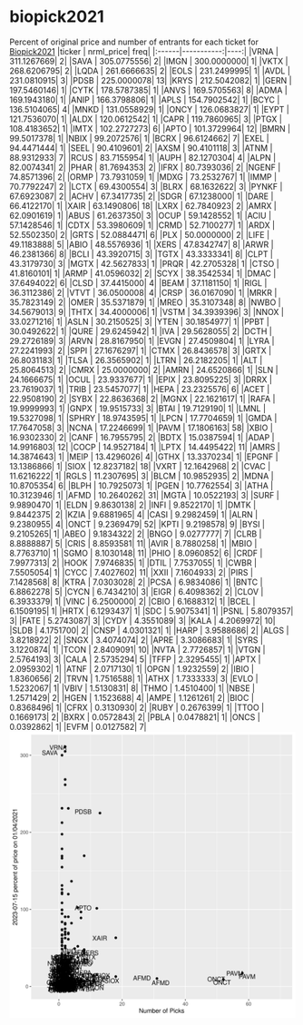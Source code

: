 # biopick2021
Percent of original price and number of entrants for each ticket for [Biopick2021](https://twitter.com/hashtag/Biopick2021)
|ticker |  nrml_price| freq|
|:------|-----------:|----:|
|VRNA   | 311.1267669|    2|
|SAVA   | 305.0775556|    2|
|IMGN   | 300.0000000|    1|
|VKTX   | 268.6206795|    2|
|LQDA   | 261.6666635|    2|
|EOLS   | 231.2499995|    1|
|AVDL   | 231.0810915|    3|
|PDSB   | 225.0000078|   13|
|KRYS   | 212.5042082|    1|
|GERN   | 197.5460146|    1|
|CYTK   | 178.5787385|    1|
|ANVS   | 169.5705563|    8|
|ADMA   | 169.1943180|    1|
|ANIP   | 166.3798806|    1|
|APLS   | 154.7902542|    1|
|BCYC   | 136.5104065|    4|
|MNKD   | 131.0558929|    1|
|ONCY   | 126.0683827|    1|
|EYPT   | 121.7536070|    1|
|ALDX   | 120.0612542|    1|
|CAPR   | 119.7860965|    3|
|PTGX   | 108.4183652|    1|
|IMTX   | 102.2727273|    6|
|APTO   | 101.3729964|   12|
|BMRN   |  99.5017378|    1|
|NBIX   |  99.2072576|    1|
|BCRX   |  96.6124662|    7|
|EXEL   |  94.4471444|    1|
|SEEL   |  90.4109601|    2|
|AXSM   |  90.4101118|    3|
|ATNM   |  88.9312933|    7|
|RCUS   |  83.7155954|    1|
|AUPH   |  82.1270304|    4|
|ALPN   |  82.0074341|    2|
|PHAR   |  81.7694353|    2|
|IFRX   |  80.7393036|    2|
|NGENF  |  74.8571396|    2|
|ORMP   |  73.7931059|    1|
|MDXG   |  73.2532767|    1|
|IMMP   |  70.7792247|    2|
|LCTX   |  69.4300554|    3|
|BLRX   |  68.1632622|    3|
|PYNKF  |  67.6923087|    2|
|ACHV   |  67.3417735|    2|
|SDGR   |  67.1238000|    1|
|DARE   |  66.4122170|    1|
|XAIR   |  63.1490806|   18|
|LXRX   |  62.7840923|    2|
|AMRX   |  62.0901619|    1|
|ABUS   |  61.2637350|    3|
|OCUP   |  59.1428552|    1|
|ACIU   |  57.1428546|    1|
|CDTX   |  53.3980609|    1|
|CRMD   |  52.7100277|    1|
|ARDX   |  52.5502350|    2|
|GRTS   |  52.0884471|    6|
|PLX    |  50.0000000|    2|
|LIFE   |  49.1183888|    5|
|ABIO   |  48.5576936|    1|
|XERS   |  47.8342747|    8|
|ARWR   |  46.2381366|    8|
|BCLI   |  43.3920715|    3|
|TGTX   |  43.3333341|    8|
|CLPT   |  43.3179730|    3|
|MGTX   |  42.5627833|    1|
|PRQR   |  42.2705328|    1|
|CTSO   |  41.8160101|    1|
|ARMP   |  41.0596032|    2|
|SCYX   |  38.3542534|    1|
|DMAC   |  37.6494022|    6|
|CLSD   |  37.4415000|    4|
|BEAM   |  37.1181150|    1|
|RIGL   |  36.3112386|    2|
|VTVT   |  36.0500008|    4|
|CRSP   |  36.0167090|    1|
|MRKR   |  35.7823149|    2|
|OMER   |  35.5371879|    1|
|MREO   |  35.3107348|    8|
|NWBO   |  34.5679013|    9|
|THTX   |  34.4000006|    1|
|VSTM   |  34.3939396|    3|
|NNOX   |  33.0271216|    1|
|ASLN   |  30.2150525|    3|
|YTEN   |  30.1854977|    1|
|PPBT   |  30.0492622|    1|
|QURE   |  29.6245942|    1|
|IVA    |  29.5628055|    2|
|DCTH   |  29.2726189|    3|
|ARVN   |  28.8167950|    1|
|EVGN   |  27.4509804|    1|
|LYRA   |  27.2241993|    2|
|SPPI   |  27.1676297|    1|
|CTMX   |  26.8436578|    3|
|GRTX   |  26.8031183|    1|
|TLSA   |  26.3565902|    1|
|LTRN   |  26.2182205|    1|
|ALT    |  25.8064513|    2|
|CMRX   |  25.0000000|    2|
|AMRN   |  24.6520866|    1|
|SLN    |  24.1666675|    1|
|OCUL   |  23.9337677|    1|
|EPIX   |  23.8095225|    3|
|DRRX   |  23.7619037|    1|
|TRIB   |  23.5457077|    1|
|HEPA   |  23.2325576|    6|
|ACET   |  22.9508190|    2|
|SYBX   |  22.8636368|    2|
|MGNX   |  22.1621617|    1|
|RAFA   |  19.9999993|    1|
|GNPX   |  19.9515733|    3|
|BTAI   |  19.7129190|    1|
|LMNL   |  19.5327098|    1|
|SPHRY  |  18.9743595|    1|
|LPCN   |  17.7704659|    1|
|GMDA   |  17.7647058|    3|
|NCNA   |  17.2246699|    1|
|PAVM   |  17.1806163|   58|
|XBIO   |  16.9302330|    2|
|CANF   |  16.7955795|    2|
|BDTX   |  15.0387594|    1|
|ADAP   |  14.9916803|   12|
|COCP   |  14.9527184|    1|
|LPTX   |  14.4495422|   11|
|AMRS   |  14.3874643|    1|
|MEIP   |  13.4296026|    4|
|GTHX   |  13.3370234|    1|
|EPGNF  |  13.1386866|    1|
|SIOX   |  12.8237182|   18|
|VXRT   |  12.1642968|    2|
|CVAC   |  11.6216222|    1|
|RGLS   |  11.2307695|    3|
|BLCM   |  10.9852935|    2|
|MDNA   |  10.8705354|    6|
|BLPH   |  10.7925073|    1|
|PGEN   |  10.7762554|    3|
|ATHA   |  10.3123946|    1|
|AFMD   |  10.2640262|   31|
|MGTA   |  10.0522193|    3|
|SURF   |   9.9890470|    1|
|ELDN   |   9.8630138|    2|
|INFI   |   9.8522170|    1|
|DMTK   |   9.8442375|    2|
|KZIA   |   9.6881965|    4|
|CASI   |   9.2982459|    1|
|ALRN   |   9.2380955|    4|
|ONCT   |   9.2369479|   52|
|KPTI   |   9.2198578|    9|
|BYSI   |   9.2105265|    1|
|ABEO   |   9.1834322|    2|
|BNGO   |   9.0277777|    7|
|CLRB   |   8.8888887|    5|
|CRIS   |   8.8593581|   11|
|AVIR   |   8.7880258|    1|
|MBIO   |   8.7763710|    1|
|SGMO   |   8.1030148|   11|
|PHIO   |   8.0960852|    6|
|CRDF   |   7.9977313|    2|
|HOOK   |   7.9746835|    1|
|DTIL   |   7.7537055|    1|
|CWBR   |   7.5505054|    1|
|CYCC   |   7.4027602|   11|
|XXII   |   7.1604933|    2|
|PIRS   |   7.1428568|    8|
|KTRA   |   7.0303028|    2|
|PCSA   |   6.9834086|    1|
|BNTC   |   6.8862278|    5|
|CYCN   |   6.7434210|    3|
|EIGR   |   6.4098362|    2|
|CLOV   |   6.3933379|    1|
|VINC   |   6.2500000|    2|
|CBIO   |   6.1688312|    1|
|BCEL   |   6.1509195|    1|
|HRTX   |   6.1293437|    1|
|SDC    |   5.9075341|    1|
|PSNL   |   5.8079357|    3|
|FATE   |   5.2743087|    3|
|CYDY   |   4.3551089|    3|
|KALA   |   4.2069972|   10|
|SLDB   |   4.1751700|    2|
|CNSP   |   4.0301321|    1|
|HARP   |   3.9588686|    2|
|ALGS   |   3.8218922|    2|
|SNGX   |   3.4074074|    2|
|APRE   |   3.3086683|    1|
|SYRS   |   3.1220874|    1|
|TCON   |   2.8409091|   10|
|NVTA   |   2.7726857|    1|
|VTGN   |   2.5764193|    3|
|CALA   |   2.5735294|    5|
|TFFP   |   2.3295455|    1|
|APTX   |   2.0959302|    1|
|ATNF   |   2.0717130|    1|
|OPGN   |   1.9232559|    2|
|IBIO   |   1.8360656|    2|
|TRVN   |   1.7516588|    1|
|ATHX   |   1.7333333|    3|
|EVLO   |   1.5232067|    1|
|VBIV   |   1.5130831|    8|
|THMO   |   1.4510400|    1|
|NBSE   |   1.2571429|    2|
|HGEN   |   1.1523688|    4|
|AMPE   |   1.1261261|    2|
|BIOC   |   0.8368496|    1|
|CFRX   |   0.3130930|    2|
|RUBY   |   0.2676399|    1|
|TTOO   |   0.1669173|    2|
|BXRX   |   0.0572843|    2|
|PBLA   |   0.0478821|    1|
|ONCS   |   0.0392862|    1|
|EVFM   |   0.0127582|    7|
![retvspicks](biopicks.png?raw=true)

